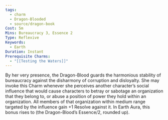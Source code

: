 ```yaml
---
tags:
  - charm
  - Dragon-Blooded
  - source/dragon-book
Cost: 5m
Mins: Bureaucracy 3, Essence 2
Type: Reflexive
Keywords:
  - Earth
Duration: Instant
Prerequisite Charms:
  - "[[Testing the Waters]]"
---
```

By her very presence, the Dragon-Blood guards the harmonious stability of bureaucracy against the disharmony of corruption and disloyalty. She may invoke this Charm whenever she perceives another character’s social influence that would cause characters to betray or sabotage an organization that they belong to, or abuse a position of power they hold within an organization. All members of that organization within medium range targeted by the influence gain +1 Resolve against it. In Earth Aura, this bonus rises to (the Dragon-Blood’s Essence/2, rounded up).